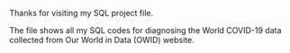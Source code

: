 Thanks for visiting my SQL project file. 

The file shows all my SQL codes for diagnosing the World COVID-19 data collected from Our World in Data (OWID) website.


